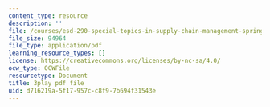 ```yaml
---
content_type: resource
description: ''
file: /courses/esd-290-special-topics-in-supply-chain-management-spring-2005/d716219a5f17957cc8f97b694f31543e_-3tiysis4BM.pdf
file_size: 94964
file_type: application/pdf
learning_resource_types: []
license: https://creativecommons.org/licenses/by-nc-sa/4.0/
ocw_type: OCWFile
resourcetype: Document
title: 3play pdf file
uid: d716219a-5f17-957c-c8f9-7b694f31543e
---
```

